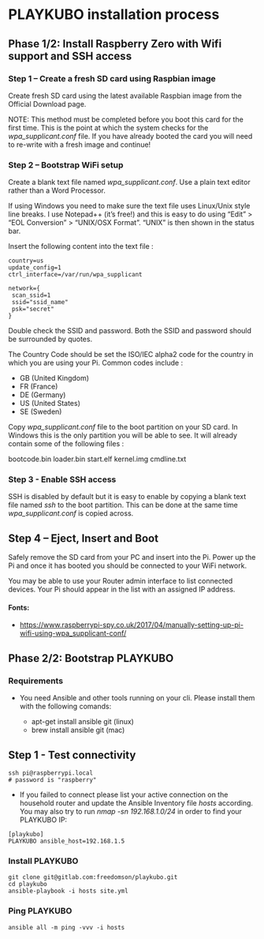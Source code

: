 # PLAYKUBO installation process

## Phase 1/2: Install Raspberry Zero with Wifi support and SSH access

### Step 1 – Create a fresh SD card using Raspbian image

Create fresh SD card using the latest available Raspbian image from the Official Download page.

NOTE: This method must be completed before you boot this card for the first time. This is the point at which the system checks for the *wpa_supplicant.conf* file. If you have already booted the card you will need to re-write with a fresh image and continue!

### Step 2 – Bootstrap WiFi setup

Create a blank text file named *wpa_supplicant.conf*. Use a plain text editor rather than a Word Processor.

If using Windows you need to make sure the text file uses Linux/Unix style line breaks. I use Notepad++ (it’s free!) and this is easy to do using “Edit” > “EOL Conversion” > “UNIX/OSX Format”. “UNIX” is then shown in the status bar.

Insert the following content into the text file :

```
country=us
update_config=1
ctrl_interface=/var/run/wpa_supplicant

network={
 scan_ssid=1
 ssid="ssid_name"
 psk="secret"
}
```

Double check the SSID and password. Both the SSID and password should be surrounded by quotes.

The Country Code should be set the ISO/IEC alpha2 code for the country in which you are using your Pi. Common codes include :

- GB (United Kingdom)
- FR (France)
- DE (Germany)
- US (United States)
- SE (Sweden)

Copy *wpa_supplicant.conf* file to the boot partition on your SD card. In Windows this is the only partition you will be able to see. It will already contain some of the following files :

bootcode.bin
loader.bin
start.elf
kernel.img
cmdline.txt

### Step 3 - Enable SSH access

SSH is disabled by default but it is easy to enable by copying a blank text file named *ssh* to the boot partition. This can be done at the same time *wpa_supplicant.conf* is copied across.

## Step 4 – Eject, Insert and Boot

Safely remove the SD card from your PC and insert into the Pi. Power up the Pi and once it has booted you should be connected to your WiFi network.

You may be able to use your Router admin interface to list connected devices. Your Pi should appear in the list with an assigned IP address.

#### Fonts:

- https://www.raspberrypi-spy.co.uk/2017/04/manually-setting-up-pi-wifi-using-wpa_supplicant-conf/


## Phase 2/2: Bootstrap PLAYKUBO

### Requirements

- You need Ansible and other tools running on your cli. Please install them with the following comands:

    * apt-get install ansible git (linux)
    * brew install ansible git (mac)

## Step 1 - Test connectivity
```
ssh pi@raspberrypi.local
# password is "raspberry"
```

- If you failed to connect please list your active connection on the household router and update the Ansible Inventory file *hosts* according.
You may also try to run *nmap  -sn  192.168.1.0/24* in order to find your PLAYKUBO IP:

```
[playkubo]
PLAYKUBO ansible_host=192.168.1.5
```

### Install PLAYKUBO
```
git clone git@gitlab.com:freedomson/playkubo.git
cd playkubo
ansible-playbook -i hosts site.yml
```

### Ping PLAYKUBO
```
ansible all -m ping -vvv -i hosts
```
